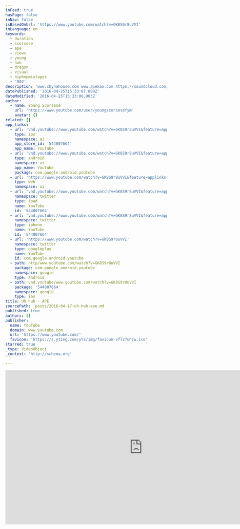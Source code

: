 ```yaml
---
inFeed: true
hasPage: false
inNav: false
isBasedOnUrl: 'https://www.youtube.com/watch?v=GK8S9r8uVVI'
inLanguage: en
keywords:
  - duration
  - scorsese
  - ape
  - views
  - young
  - huh
  - dragon
  - visual
  - hiphopmixtapes
  - '802'
description: 'www.chynahouse.com www.apekao.com https://soundcloud.com/scfchynahouse/sets/ape19930808'
datePublished: '2016-04-25T15:33:07.888Z'
dateModified: '2016-04-25T15:33:06.903Z'
author:
  - name: Young Scorsese
    url: 'https://www.youtube.com/user/youngscorsesefym'
    avatar: {}
related: []
app_links:
  - url: 'vnd.youtube://www.youtube.com/watch?v=GK8S9r8uVVI&feature=applinks'
    type: ios
    namespace: ai
    app_store_id: '544007664'
    app_name: YouTube
  - url: 'vnd.youtube://www.youtube.com/watch?v=GK8S9r8uVVI&feature=applinks'
    type: android
    namespace: ai
    app_name: YouTube
    package: com.google.android.youtube
  - url: 'https://www.youtube.com/watch?v=GK8S9r8uVVI&feature=applinks'
    type: web
    namespace: ai
  - url: 'vnd.youtube://www.youtube.com/watch?v=GK8S9r8uVVI&feature=applinks'
    namespace: twitter
    type: ipad
    name: YouTube
    id: '544007664'
  - url: 'vnd.youtube://www.youtube.com/watch?v=GK8S9r8uVVI&feature=applinks'
    namespace: twitter
    type: iphone
    name: YouTube
    id: '544007664'
  - url: 'https://www.youtube.com/watch?v=GK8S9r8uVVI'
    namespace: twitter
    type: googleplay
    name: YouTube
    id: com.google.android.youtube
  - path: http/www.youtube.com/watch?v=GK8S9r8uVVI
    package: com.google.android.youtube
    namespace: google
    type: android
  - path: vnd.youtube/www.youtube.com/watch?v=GK8S9r8uVVI
    package: '544007664'
    namespace: google
    type: ios
title: Uh huh - APE
sourcePath: _posts/2016-04-17-uh-huh-ape.md
published: true
authors: []
publisher:
  name: YouTube
  domain: www.youtube.com
  url: 'https://www.youtube.com/'
  favicon: 'https://s.ytimg.com/yts/img/favicon-vflz7uhzw.ico'
starred: true
_type: VideoObject
_context: 'http://schema.org'

---
```

<iframe src="https://cdn.embedly.com/widgets/media.html?src=https%3A%2F%2Fwww.youtube.com%2Fembed%2FGK8S9r8uVVI%3Ffeature%3Doembed&amp;url=https%3A%2F%2Fwww.youtube.com%2Fwatch%3Fv%3DGK8S9r8uVVI&amp;image=https%3A%2F%2Fi.ytimg.com%2Fvi%2FGK8S9r8uVVI%2Fhqdefault.jpg&amp;key=b7d04c9b404c499eba89ee7072e1c4f7&amp;type=text%2Fhtml&amp;schema=youtube" width="854" height="480" scrolling="no" frameborder="0" allowfullscreen="allowfullscreen" style=""></iframe>